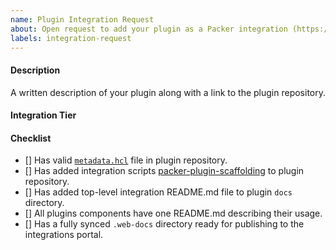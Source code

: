 ```yaml
---
name: Plugin Integration Request
about: Open request to add your plugin as a Packer integration (https://developer.hashicorp.com/packer/integrations)
labels: integration-request
---
```


#### Description

A written description of your plugin along with a link to the plugin repository. 

#### Integration Tier
<!--- By default all integrations are registered as community integrations.
HashiCorp Technology partners https://www.hashicorp.com/partners/find-a-partner will be registered as a partner once verified. --->

#### Checklist
- [] Has valid [`metadata.hcl`](https://github.com/hashicorp/integration-template) file in plugin repository.
- [] Has added integration scripts [packer-plugin-scaffolding](https://github.com/hashicorp/packer-plugin-scoffolding) to plugin repository.
- [] Has added top-level integration README.md file to plugin `docs` directory.
- [] All plugins components have one README.md describing their usage.
- [] Has a fully synced `.web-docs` directory ready for publishing to the integrations portal.

